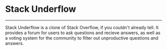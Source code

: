 # Stack Underflow
---

Stack Underflow is a clone of Stack Overflow, if you couldn't already tell. It provides a forum for users to ask questions and recieve answers, as well as a voting system for the community to filter out unproductive questions and answers.
